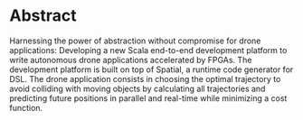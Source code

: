 # Abstract

Harnessing the power of abstraction without compromise for drone applications: Developing a new Scala end-to-end development platform to write autonomous drone applications accelerated by FPGAs. The development platform is built on top of Spatial, a runtime code generator for DSL. The drone application consists in choosing the optimal trajectory to avoid colliding with moving objects by calculating all trajectories and predicting future positions in parallel and real-time while minimizing a cost function.
